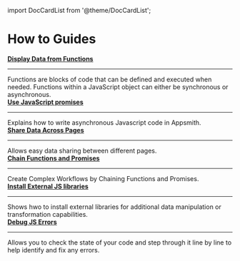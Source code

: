 import DocCardList from '@theme/DocCardList';

# How to Guides

<div className="containerGridSampleApp">
    <div className="containerColumnSampleApp columnGrid column-one">
        <div className="containerCol">
            <a href="/write-code/how-to-guides/display-data-from-functions"><strong>Display Data from Functions</strong></a>
        </div> <hr/>
        <div className="containerDescription">Functions are blocks of code that can be defined and executed when needed. Functions within a JavaScript object can either be synchronous or asynchronous. </div>
    </div>
    <div className="containerColumnSampleApp columnGrid column-two">
        <div className="containerCol">
           <a href="/core-concepts/writing-code/javascript-promises"><strong>Use JavaScript promises</strong></a>
        </div><hr/>
        <div className="containerDescription">Explains how to write asynchronous Javascript code in Appsmith.
        </div>
    </div>
</div>

<div className="containerGridSampleApp">
  <div className="containerColumnSampleApp columnGrid column-one">
        <div className="containerCol">
            <a href="/advanced-concepts/sharing-data-across-pages"><strong>Share Data Across Pages</strong></a>
        </div> <hr/>
        <div className="containerDescription">Allows easy data sharing between different pages.</div>
    </div>
    <div className="containerColumnSampleApp columnGrid column-two">
        <div className="containerCol">
           <a href="/core-concepts/writing-code/workflows"><strong>Chain Functions and Promises</strong></a>
        </div><hr/>
        <div className="containerDescription">Create Complex Workflows by Chaining Functions and Promises. </div>
    </div>
</div>
<div className="containerGridSampleApp">
    <div className="containerColumnSampleApp columnGrid column-one">
        <div className="containerCol">
            <a href="/core-concepts/writing-code/ext-libraries"><strong>Install External JS libraries</strong></a>
        </div> <hr/>
        <div className="containerDescription">Shows hwo to install external libraries for additional data manipulation or transformation capabilities.</div>
    </div>
    <div className="containerColumnSampleApp columnGrid column-two">
        <div className="containerCol">
           <a href="/write-code/how-to-guides/debug-js-errors"><strong>Debug JS Errors</strong></a>
        </div><hr/>
        <div className="containerDescription">Allows you to check the state of your code and step through it line by line to help identify and fix any errors.
        </div>
    </div>
</div>
